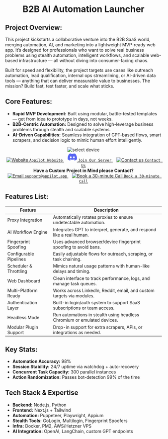 <h1 align="center">B2B AI Automation Launcher</h1>

## Project Overview:
This project kickstarts a collaborative venture into the B2B SaaS world, merging automation, AI, and marketing into a lightweight MVP-ready web app. It’s designed for professionals who want to solve real business problems using stealth automation, intelligent workflows, and scalable web-based infrastructure — all without diving into consumer-facing chaos.

Built for speed and flexibility, the project targets use cases like outreach automation, lead qualification, internal ops streamlining, or AI-driven data tools — anything that can deliver measurable value to businesses. The mission? Build fast, test faster, and scale what sticks.

## Core Features:
- **Rapid MVP Development:** Built using modular, battle-tested templates — get from idea to prototype in days, not weeks.
- **B2B-Centric Automation:** Designed to solve high-leverage business problems through stealth and scalable systems.
- **AI-Driven Capabilities:** Seamless integration of GPT-based flows, smart scrapers, and decision logic to mimic human effort intelligently.

<div align="center">
  <img
    src="https://github.com/user-attachments/assets/d200549d-7613-446f-a43b-19a4117ca360"
    alt="select device"
    width="600px"
  />
</div>


<div align="center">
  <a href="https://appilot.app/">
    <img
      alt="Website"
      width="25px"
      src="https://github.com/user-attachments/assets/8e5f3af3-b098-4c1d-980d-df9aebc680d0"
    />
    <code>Appilot Website</code>
  </a>
  &nbsp;&nbsp;
  <a href="https://discord.gg/3CZ5muJdF2">
    <img
      alt="Join Our Server"
      width="30px"
      src="https://github.com/Zeeshanahmad4/RealEstateMate-WhatsApp-Group-Management-Bot/blob/main/discord-icon-svgrepo-com.svg"
    />
    <code>Join Our Server</code>
  </a>
  &nbsp;&nbsp;
  <a href="https://t.me/devpilot1">
    <img
      alt="Contact us"
      width="30px"
      src="https://edent.github.io/SuperTinyIcons/images/svg/telegram.svg"
    />
    <code>Contact Us</code>
  </a>
</div>

<div align="center">
<strong> Have a Custom Project in Mind please Contact?</strong>

<div align="center">
  <a href="mailto:support@appilot.app">
  <img
    alt="Email"
    width="30px"
    src="https://github.com/user-attachments/assets/91c8d428-32b7-4be0-91fa-2e42c902b5b8"
  />
  <code>support@appilot.app</code>
</a>
  &nbsp;&nbsp;
  <a href="https://cal.com/app-pilot-m8i8oo/30min">
  <img
    alt="Book a 30-minute Call"
    width="30px"
    src="https://github.com/user-attachments/assets/cd3e5c7b-3e4e-4bb3-b242-bcc20ee78f13"
  />
  <code>Book a 30-minute Call</code>
</a>
<span>

<div align="left">

## Features List:
| Feature                | Description                                                              |
| ---------------------- | ------------------------------------------------------------------------ |
| Proxy Integration      | Automatically rotates proxies to ensure undetectable automation.         |
| AI Workflow Engine     | Integrates GPT to interpret, generate, and respond like a real human.    |
| Fingerprint Spoofing   | Uses advanced browser/device fingerprint spoofing to avoid bans.         |
| Configurable Pipelines | Easily adjustable flows for outreach, scraping, or task chaining.        |
| Scheduler & Throttling | Mimics natural usage patterns with human-like delays and timing.         |
| Web Dashboard          | Clean interface to track performance, logs, and manage task queues.      |
| Multi-Platform Ready   | Works across LinkedIn, Reddit, email, and custom targets via modules.    |
| Authentication Layer   | Built-in login/auth system to support SaaS subscriptions or team access. |
| Headless Mode          | Run automations in stealth using headless Chromium or emulated devices.  |
| Modular Plugin Support | Drop-in support for extra scrapers, APIs, or integrations as needed.     |


## Key Stats:
- **Automation Accuracy:** 98%
- **Session Stability:** 24/7 uptime via watchdog + auto-recovery
- **Concurrent Task Capacity:** 300 parallel instances
- **Action Randomization:** Passes bot-detection 99% of the time

## Tech Stack & Expertise
- **Backend:** Node.js, Python
- **Frontend:** Next.js + Tailwind
- **Automation:** Puppeteer, Playwright, Appium
- **Stealth Tools:** GoLogin, Multilogin, Fingerprint Spoofers
- **Infra:** Docker, PM2, AWS/Hetzner VPS
- **AI Integration:** OpenAI, LangChain, custom GPT endpoints
